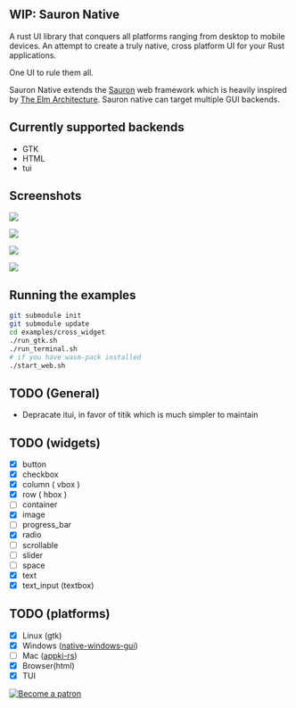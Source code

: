 ## WIP: Sauron Native
A rust UI library that conquers all platforms ranging from desktop to mobile devices.
An attempt to create a truly native, cross platform UI for your Rust applications.

One UI to rule them all.

Sauron Native extends the [Sauron](https://github.com/ivanceras/sauron) web framework
which is heavily inspired by [The Elm Architecture](https://guide.elm-lang.org/architecture/).
Sauron native can target multiple GUI backends.

## Currently supported backends
- GTK
- HTML
- tui

## Screenshots

![](https://raw.githubusercontent.com/ivanceras/sauron-native/master/assets/sauron-native-gtk.png)


![](https://raw.githubusercontent.com/ivanceras/sauron-native/master/assets/sauron-native-windows.png)


![](https://raw.githubusercontent.com/ivanceras/sauron-native/master/assets/sauron-native-html.png)


![](https://raw.githubusercontent.com/ivanceras/sauron-native/master/assets/sauron-native-tui.png)

## Running the examples

```bash
git submodule init
git submodule update
cd examples/cross_widget
./run_gtk.sh
./run_terminal.sh
# if you have wasm-pack installed
./start_web.sh
```

## TODO (General)
- Depracate itui, in favor of titik which is much simpler to maintain

## TODO (widgets)
- [X] button
- [x] checkbox
- [X] column ( vbox )
- [x] row ( hbox )
- [ ] container
- [x] image
- [ ] progress_bar
- [x] radio
- [ ] scrollable
- [ ] slider
- [ ] space
- [x] text
- [X] text_input (textbox)

## TODO (platforms)
- [X] Linux (gtk)
- [X] Windows ([native-windows-gui](https://github.com/gabdube/native-windows-gu))
- [ ] Mac ([appki-rs](https://github.com/ryanmcgrath/appkit-rs))
- [X] Browser(html)
- [X] TUI

 [![Become a patron](https://c5.patreon.com/external/logo/become_a_patron_button.png)](https://www.patreon.com/ivanceras)
